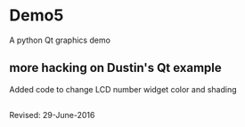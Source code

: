 # Demo5

A python Qt graphics demo

## more hacking on Dustin's Qt example

Added code to change LCD number widget color and shading

##
Revised: 29-June-2016